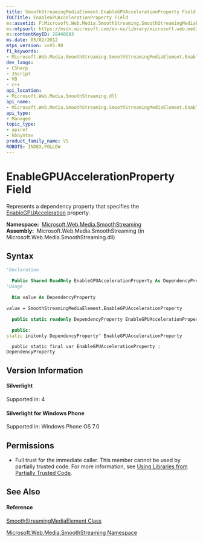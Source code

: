 ```yaml
---
title: SmoothStreamingMediaElement.EnableGPUAccelerationProperty Field (Microsoft.Web.Media.SmoothStreaming)
TOCTitle: EnableGPUAccelerationProperty Field
ms:assetid: F:Microsoft.Web.Media.SmoothStreaming.SmoothStreamingMediaElement.EnableGPUAccelerationProperty
ms:mtpsurl: https://msdn.microsoft.com/en-us/library/microsoft.web.media.smoothstreaming.smoothstreamingmediaelement.enablegpuaccelerationproperty(v=VS.90)
ms:contentKeyID: 28440983
ms.date: 05/02/2012
mtps_version: v=VS.90
f1_keywords:
- Microsoft.Web.Media.SmoothStreaming.SmoothStreamingMediaElement.EnableGPUAccelerationProperty
dev_langs:
- CSharp
- JScript
- VB
- c++
api_location:
- Microsoft.Web.Media.SmoothStreaming.dll
api_name:
- Microsoft.Web.Media.SmoothStreaming.SmoothStreamingMediaElement.EnableGPUAccelerationProperty
api_type:
- Managed
topic_type:
- apiref
- kbSyntax
product_family_name: VS
ROBOTS: INDEX,FOLLOW
---
```


# EnableGPUAccelerationProperty Field

Represents a dependency property that specifies the [EnableGPUAcceleration](smoothstreamingmediaelement-enablegpuacceleration-property-microsoft-web-media-smoothstreaming_1.md) property.

**Namespace:**  [Microsoft.Web.Media.SmoothStreaming](microsoft-web-media-smoothstreaming-namespace_1.md)  
**Assembly:**  Microsoft.Web.Media.SmoothStreaming (in Microsoft.Web.Media.SmoothStreaming.dll)

## Syntax

``` vb
'Declaration

  Public Shared ReadOnly EnableGPUAccelerationProperty As DependencyProperty
'Usage

  Dim value As DependencyProperty

value = SmoothStreamingMediaElement.EnableGPUAccelerationProperty
```

``` csharp
  public static readonly DependencyProperty EnableGPUAccelerationProperty
```

``` c++
  public:
static initonly DependencyProperty^ EnableGPUAccelerationProperty
```

``` jscript
  public static final var EnableGPUAccelerationProperty : DependencyProperty
```

## Version Information

#### Silverlight

Supported in: 4  

#### Silverlight for Windows Phone

Supported in: Windows Phone OS 7.0  

## Permissions

  - Full trust for the immediate caller. This member cannot be used by partially trusted code. For more information, see [Using Libraries from Partially Trusted Code](https://msdn.microsoft.com/en-us/library/8skskf63\(v=vs.90\)).

## See Also

#### Reference

[SmoothStreamingMediaElement Class](smoothstreamingmediaelement-class-microsoft-web-media-smoothstreaming_1.md)

[Microsoft.Web.Media.SmoothStreaming Namespace](microsoft-web-media-smoothstreaming-namespace_1.md)

